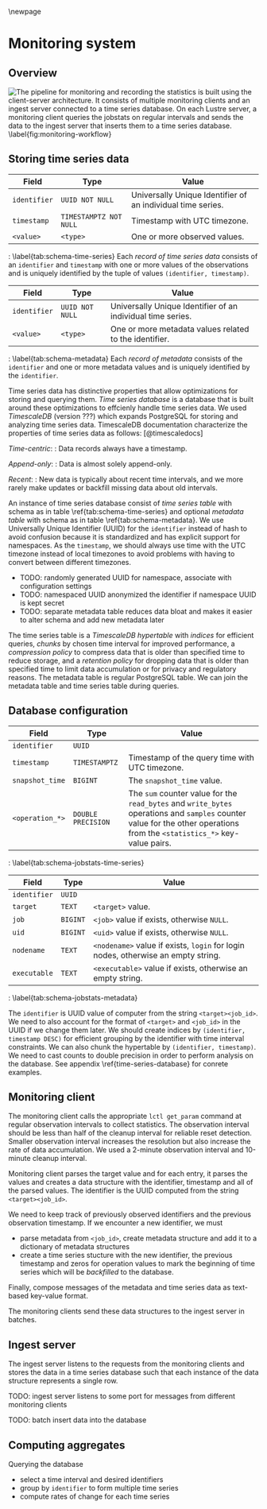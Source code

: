 \newpage

# Monitoring system
## Overview
![
The pipeline for monitoring and recording the statistics is built using the client-server architecture.
It consists of multiple monitoring clients and an ingest server connected to a time series database.
On each Lustre server, a monitoring client queries the jobstats on regular intervals and sends the data to the ingest server that inserts them to a time series database.
\label{fig:monitoring-workflow}
](figures/lustre-monitor.drawio.svg)


## Storing time series data
Field | Type | Value
---|----|----------
`identifier` | `UUID NOT NULL` | Universally Unique Identifier of an individual time series.
`timestamp` | `TIMESTAMPTZ NOT NULL` | Timestamp with UTC timezone.
`<value>` | `<type>` | One or more observed values.

: \label{tab:schema-time-series}
  Each *record of time series data* consists of an `identifier` and `timestamp` with one or more values of the observations and is uniquely identified by the tuple of values `(identifier, timestamp)`.


Field | Type | Value
---|----|----------
`identifier` | `UUID NOT NULL` | Universally Unique Identifier of an individual time series.
`<value>` | `<type>` | One or more metadata values related to the identifier.

: \label{tab:schema-metadata}
  Each *record of metadata* consists of the `identifier` and one or more metadata values and is uniquely identified by the `identifier`.


Time series data has distinctive properties that allow optimizations for storing and querying them.
*Time series database* is a database that is built around these optimizations to effcienly handle time series data.
We used *TimescaleDB* (version ???) which expands PostgreSQL for storing and analyzing time series data.
TimescaleDB documentation characterize the properties of time series data as follows:
[@timescaledocs]

*Time-centric*:
: Data records always have a timestamp.

*Append-only*:
: Data is almost solely append-only.

*Recent*:
: New data is typically about recent time intervals, and we more rarely make updates or backfill missing data about old intervals.

An instance of time series database consist of *time series table* with schema as in table \ref{tab:schema-time-series} and optional *metadata table* with schema as in table \ref{tab:schema-metadata}.
We use Universally Unique Identifier (UUID) for the `identifier` instead of hash to avoid confusion because it is standardized and has explicit support for namespaces.
As the `timestamp`, we should always use time with the UTC timezone instead of local timezones to avoid problems with having to convert between different timezones.

* TODO: randomly generated UUID for namespace, associate with configuration settings
* TODO: namespaced UUID anonymized the identifier if namespace UUID is kept secret
* TODO: separate metadata table reduces data bloat and makes it easier to alter schema and add new metadata later

The time series table is a *TimescaleDB hypertable* with *indices* for efficient queries, *chunks* by chosen time interval for improved performance, a *compression policy* to compress data that is older than specified time to reduce storage, and a *retention policy* for dropping data that is older than specified time to limit data accumulation or for privacy and regulatory reasons.
The metadata table is regular PostgreSQL table.
We can join the metadata table and time series table during queries.


## Database configuration
Field | Type | Value
---|---|----------
`identifier` | `UUID` |
`timestamp` | `TIMESTAMPTZ` | Timestamp of the query time with UTC timezone.
`snapshot_time` | `BIGINT` | The `snapshot_time` value.
`<operation_*>` | `DOUBLE PRECISION` | The `sum` counter value for the `read_bytes` and `write_bytes` operations and `samples` counter value for the other operations from the `<statistics_*>` key-value pairs.

: \label{tab:schema-jobstats-time-series}


Field | Type | Value
---|---|----------
`identifier` | `UUID` |
`target` | `TEXT` | `<target>` value.
`job` | `BIGINT` | `<job>` value if exists, otherwise `NULL`.
`uid` | `BIGINT` | `<uid>` value if exists, otherwise `NULL`.
`nodename` | `TEXT` | `<nodename>` value if exists, `login` for login nodes, otherwise an empty string.
`executable` | `TEXT` | `<executable>` value if exists, otherwise an empty string.

: \label{tab:schema-jobstats-metadata}


The `identifier` is UUID value of computer from the string `<target><job_id>`.
We need to also account for the format of `<target>` and `<job_id>` in the UUID if we change them later.
We should create indices by `(identifier, timestamp DESC)` for efficient grouping by the identifier with time interval constraints.
We can also chunk the hypertable by `(identifier, timestamp)`.
We need to cast counts to double precision in order to perform analysis on the database.
See appendix \ref{time-series-database} for conrete examples.


## Monitoring client
The monitoring client calls the appropriate `lctl get_param` command at regular observation intervals to collect statistics.
The observation interval should be less than half of the cleanup interval for reliable reset detection.
Smaller observation interval increases the resolution but also increase the rate of data accumulation.
We used a 2-minute observation interval and 10-minute cleanup interval.

Monitoring client parses the target value and for each entry, it parses the values and creates a data structure with the identifier, timestamp and all of the parsed values.
The identifier is the UUID computed from the string `<target><job_id>`.

We need to keep track of previously observed identifiers and the previous observation timestamp.
If we encounter a new identifier, we must

* parse metadata from `<job_id>`, create metadata structure and add it to a dictionary of metadata structures
* create a time series stucture with the new identifier, the previous timestamp and zeros for operation values to mark the beginning of time series which will be *backfilled* to the database.

Finally, compose messages of the metadata and time series data as text-based key-value format.

The monitoring clients send these data structures to the ingest server in batches.


## Ingest server
The ingest server listens to the requests from the monitoring clients and stores the data in a time series database such that each instance of the data structure represents a single row.

TODO: ingest server listens to some port for messages from different monitoring clients

TODO: batch insert data into the database


## Computing aggregates
Querying the database

* select a time interval and desired identifiers
* group by `identifier` to form multiple time series
* compute rates of change for each time series


